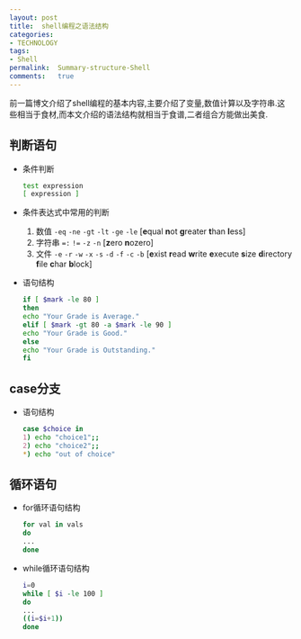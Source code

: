```yaml
---
layout:	post
title:	shell编程之语法结构
categories:
- TECHNOLOGY
tags:
- Shell
permalink:  Summary-structure-Shell
comments:	true
---
```

前一篇博文介绍了shell编程的基本内容,主要介绍了变量,数值计算以及字符串.这些相当于食材,而本文介绍的语法结构就相当于食谱,二者组合方能做出美食.
<!-- more -->


## 判断语句

* 条件判断

	```bash
	test expression
	[ expression ]
	```
* 条件表达式中常用的判断
	1. 数值		`-eq` `-ne` `-gt` `-lt` `-ge` `-le` [**e**qual **n**ot **g**reater **t**han **l**ess]
	2. 字符串	`=:` `!=` `-z` `-n`	[**z**ero **n**ozero]
	3. 文件		`-e` `-r` `-w` `-x` `-s` `-d` `-f` `-c` `-b`	[**e**xist **r**ead **w**rite **e**xecute **s**ize **d**irectory **f**ile **c**har **b**lock]
* 语句结构

	```bash
	if [ $mark -le 80 ]
	then
	echo "Your Grade is Average."
	elif [ $mark -gt 80 -a $mark -le 90 ]
	echo "Your Grade is Good."
	else
	echo "Your Grade is Outstanding."
	fi
	```

## case分支

* 语句结构

	```bash
	case $choice in
	1) echo "choice1";;
	2) echo "choice2";;
	*) echo "out of choice"
	```


## 循环语句

* for循环语句结构

	```bash
	for val in vals
	do
	...
	done
	```
* while循环语句结构

	```bash
	i=0
	while [ $i -le 100 ]
	do
	...
	((i=$i+1))
	done
	```		 
